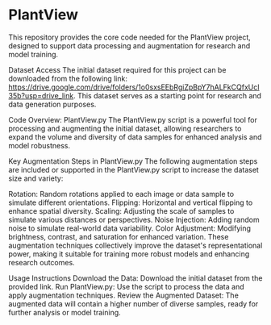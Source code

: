 # PlantView

This repository provides the core code needed for the PlantView project, designed to support data processing and augmentation for research and model training.

Dataset Access
The initial dataset required for this project can be downloaded from the following link: https://drive.google.com/drive/folders/1o0sxsEEbRgiZpBpY7hALFkCQfxUcI35b?usp=drive_link. This dataset serves as a starting point for research and data generation purposes.

Code Overview: PlantView.py
The PlantView.py script is a powerful tool for processing and augmenting the initial dataset, allowing researchers to expand the volume and diversity of data samples for enhanced analysis and model robustness.

Key Augmentation Steps in PlantView.py
The following augmentation steps are included or supported in the PlantView.py script to increase the dataset size and variety:

Rotation: Random rotations applied to each image or data sample to simulate different orientations.
Flipping: Horizontal and vertical flipping to enhance spatial diversity.
Scaling: Adjusting the scale of samples to simulate various distances or perspectives.
Noise Injection: Adding random noise to simulate real-world data variability.
Color Adjustment: Modifying brightness, contrast, and saturation for enhanced variation.
These augmentation techniques collectively improve the dataset's representational power, making it suitable for training more robust models and enhancing research outcomes.

Usage Instructions
Download the Data: Download the initial dataset from the provided link.
Run PlantView.py: Use the script to process the data and apply augmentation techniques.
Review the Augmented Dataset: The augmented data will contain a higher number of diverse samples, ready for further analysis or model training.
